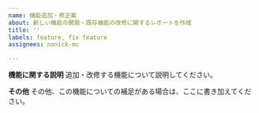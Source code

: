 ```yaml
---
name: 機能追加・修正案
about: 新しい機能の開発・既存機能の改修に関するレポートを作成
title: ''
labels: feature, fix feature
assignees: nonick-mc

---
```


**機能に関する説明**
追加・改修する機能について説明してください。

**その他**
その他、この機能についての補足がある場合は、ここに書き加えてください。
